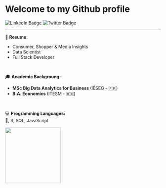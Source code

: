 # Welcome to my Github profile

<div id="badges">
  <a href="[your-linkedin-URL](https://www.linkedin.com/in/jorge-polanco-roque-78ba7b93/)">
    <img src="https://img.shields.io/badge/LinkedIn-blue?style=for-the-badge&logo=linkedin&logoColor=white" alt="LinkedIn Badge"/>
  </a>
  <a href="[your-linkedin-URL](https://twitter.com/jorgepolanco_ro)">
    <img src="https://img.shields.io/badge/Twitter-blue?style=for-the-badge&logo=twitter&logoColor=white" alt="Twitter Badge"/>
  </a>
</div>

<hr>

👔 <strong>Resume:</strong>
  <br>
  * Consumer, Shopper & Media Insights
  * Data Scientist
  * Full Stack Developer 
  
  <br>

🎓 <strong>Academic Backgroung:</strong>
   <br>
  * **MSc Big Data Analytics for Business** (IÉSEG - 🇫🇷)
  * **B.A. Economics** (ITESM - 🇲🇽)
   
   <br>

💻 <strong>Programming Languages:</strong>
  <br>
  🐍, R, SQL, JavaScript 

<img height="180em" src="https://github-readme-stats.vercel.app/api?username=Jorge-Polanco-Roque&show_icons=true&hide_border=true&&count_private=true&include_all_commits=true" />

